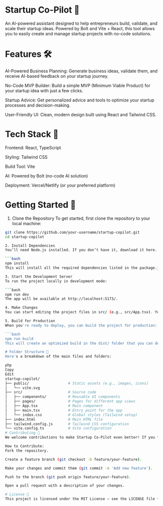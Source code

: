 # Startup Co-Pilot 🚀
An AI-powered assistant designed to help entrepreneurs build, validate, and scale their startup ideas. Powered by Bolt and Vite + React, this tool allows you to easily create and manage startup projects with no-code solutions.

# Features 🛠️
AI-Powered Business Planning: Generate business ideas, validate them, and receive AI-based feedback on your startup journey.

No-Code MVP Builder: Build a simple MVP (Minimum Viable Product) for your startup idea with just a few clicks.

Startup Advice: Get personalized advice and tools to optimize your startup processes and decision-making.

User-Friendly UI: Clean, modern design built using React and Tailwind CSS.

# Tech Stack 🔧
Frontend: React, TypeScript

Styling: Tailwind CSS

Build Tool: Vite

AI: Powered by Bolt (no-code AI solution)

Deployment: Vercel/Netlify (or your preferred platform)

# Getting Started 🚀
1. Clone the Repository
To get started, first clone the repository to your local machine:

```bash
git clone https://github.com/your-username/startup-copilot.git
cd startup-copilot

2. Install Dependencies
You’ll need Node.js installed. If you don’t have it, download it here. Then, run:

```bash
npm install
This will install all the required dependencies listed in the package.json file.

3. Start the Development Server
To run the project locally in development mode:

```bash
npm run dev
The app will be available at http://localhost:5173/.

4. Make Changes
You can start editing the project files in src/ (e.g., src/App.tsx). Your browser will auto-refresh on file changes.

5. Build for Production
When you're ready to deploy, you can build the project for production:

```bash
npm run build
This will create an optimized build in the dist/ folder that you can deploy.

# Folder Structure 📁
Here's a breakdown of the main files and folders:

php
Copy
Edit
startup-copilot/
├── public/                  # Static assets (e.g., images, icons)
│   └── vite.svg
├── src/                     # Source code
│   ├── components/          # Reusable UI components
│   ├── pages/               # Pages for different app views
│   ├── App.tsx              # Main component
│   ├── main.tsx             # Entry point for the app
│   └── index.css            # Global styles (Tailwind setup)
├── index.html               # Main HTML file
├── tailwind.config.js       # Tailwind CSS configuration
└── vite.config.ts           # Vite configuration
# Contributing 🤝
We welcome contributions to make Startup Co-Pilot even better! If you find any bugs, or have a feature request, please open an issue, or fork the repo and send a pull request.

How to Contribute:
Fork the repository.

Create a feature branch (git checkout -b feature/your-feature).

Make your changes and commit them (git commit -m 'Add new feature').

Push to the branch (git push origin feature/your-feature).

Open a pull request with a description of your changes.

# License 📄
This project is licensed under the MIT License – see the LICENSE file for details.

